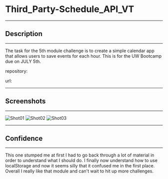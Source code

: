 # Third_Party-Schedule_API_VT

---

## Description

---

The task for the 5th module challenge is to create a simple calendar app that allows users to save events for each hour. This is for the UW Bootcamp due on JULY 5th.

repository:

url:

---

## Screenshots

---


![Shot01](https://user-images.githubusercontent.com/31176226/177230228-e48d1b71-233b-4da8-9410-d30ad3557035.png)
![Shot02](https://user-images.githubusercontent.com/31176226/177230229-675d6be2-00c6-4bc5-b7fc-46c2c9d232d8.png)
![Shot03](https://user-images.githubusercontent.com/31176226/177230230-3ba5e349-8867-409b-b60e-7c784966311a.png)



---

## Confidence

---

This one stumped me at first I had to go back through a lot of material in order to understand what I should do. I finally now understand how to use localStorage and now it seems silly that it confused me in the first place. Overall I really like that module and can't wait to hit up more challenges.
